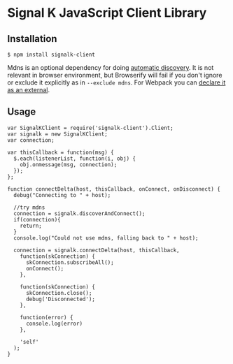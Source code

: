 # Signal K JavaScript Client Library

## Installation

```
$ npm install signalk-client
```

Mdns is an optional dependency for doing [automatic
discovery](http://signalk.org/specification/master/connection.html).
It is not relevant in browser environment, but Browserify will fail if you don't ignore or exclude it explicitly as in
`--exclude mdns`. For Webpack you can [declare it as an
external](https://github.com/SignalK/instrumentpanel/blob/b66047dd6c3382d5981601ed0c7c58d39505fdb6/webpack.config.js#L36).

## Usage

```
var SignalKClient = require('signalk-client').Client;
var signalk = new SignalKClient;
var connection;

var thisCallback = function(msg) {
  $.each(listenerList, function(i, obj) {
    obj.onmessage(msg, connection);
  });
};

function connectDelta(host, thisCallback, onConnect, onDisconnect) {
  debug("Connecting to " + host);

  //try mdns
  connection = signalk.discoverAndConnect();
  if(connection){
    return;
  }
  console.log("Could not use mdns, falling back to " + host);

  connection = signalk.connectDelta(host, thisCallback,
    function(skConnection) {
      skConnection.subscribeAll();
      onConnect();
    },

    function(skConnection) {
      skConnection.close();
      debug('Disconnected');
    },

    function(error) {
      console.log(error)
    },

    'self'
  );
}
```
